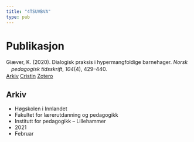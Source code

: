 ```yaml
---
title: "4TSUVBVA"
type: pub
---
```

<h1>Publikasjon</h1>
<article id="csl-bib-container-4TSUVBVA" class="csl-bib-container">
  <div class="csl-bib-body" style="line-height: 1.35; padding-left: 1em; text-indent:-1em;">
  <div class="csl-entry">Gi&#xE6;ver, K. (2020). Dialogisk praksis i hypermangfoldige barnehager. <i>Norsk pedagogisk tidsskrift</i>, <i>104</i>(4), 429&#x2013;440.</div>
</div>
  <div class="csl-bib-buttons">
    <a href="#taxonomy-article-4TSUVBVA" class="csl-bib-button">Arkiv</a>
    <a href="https://app.cristin.no/results/show.jsf?id=1885659" alt="Cristin URL" class="csl-bib-button">Cristin</a>
    <a href="http://zotero.org/groups/5402882/items/4TSUVBVA" alt="Zotero URL" class="csl-bib-button">Zotero</a>
  </div>
  <div id="csl-bib-meta-container-4TSUVBVA"></div>
</article>
<div id="csl-bib-meta-4TSUVBVA" class="csl-bib-meta">
  <article id="taxonomy-article-4TSUVBVA" class="taxonomy-article">
    <h1>Arkiv</h1>
    <ul>
      <li>Høgskolen i Innlandet</li>
      <li>Fakultet for lærerutdanning og pedagogikk</li>
      <li>Institutt for pedagogikk – Lillehammer</li>
      <li>2021</li>
      <li>Februar</li>
    </ul>
  </article>
</div>
